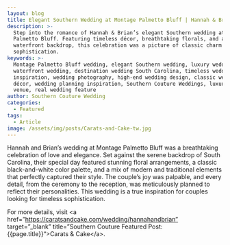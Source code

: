 ```yaml
---
layout: blog
title: Elegant Southern Wedding at Montage Palmetto Bluff | Hannah & Brian
description: >-
  Step into the romance of Hannah & Brian’s elegant Southern wedding at Montage
  Palmetto Bluff. Featuring timeless décor, breathtaking florals, and a dreamy
  waterfront backdrop, this celebration was a picture of classic charm and
  sophistication.
keywords: >-
  Montage Palmetto Bluff wedding, elegant Southern wedding, luxury wedding,
  waterfront wedding, destination wedding South Carolina, timeless wedding
  inspiration, wedding photography, high-end wedding design, classic wedding
  décor, wedding planning inspiration, Southern Couture Weddings, luxury wedding
  venue, real wedding feature
author: Southern Couture Wedding
categories:
  - Featured
tags:
  - Article
image: /assets/img/posts/Carats-and-Cake-tw.jpg
---
```

Hannah and Brian’s wedding at Montage Palmetto Bluff was a breathtaking celebration of love and elegance. Set against the serene backdrop of South Carolina, their special day featured stunning floral arrangements, a classic black-and-white color palette, and a mix of modern and traditional elements that perfectly captured their style. The couple’s joy was palpable, and every detail, from the ceremony to the reception, was meticulously planned to reflect their personalities. This wedding is a true inspiration for couples looking for timeless sophistication.

For more details, visit &lt;a href=”https://caratsandcake.com/wedding/hannahandbrian” target=”\_blank” title=”Southern Couture Featured Post: {{page.title}}“&gt;Carats & Cake&lt;/a&gt;.